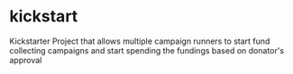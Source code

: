 # kickstart
Kickstarter Project that allows multiple campaign runners to start fund collecting campaigns and start spending the fundings based on donator's approval
